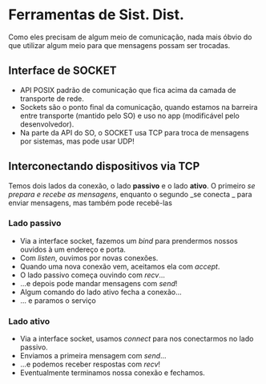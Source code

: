 # Ferramentas de Sist. Dist.
Como eles precisam de algum meio de comunicação, nada mais óbvio do que utilizar algum meio para que mensagens possam ser trocadas.

## Interface de SOCKET
- API POSIX padrão de comunicação que fica acima da camada de transporte de rede.
- Sockets são o ponto final da comunicação, quando estamos na barreira entre transporte (mantido pelo SO) e uso no app (modificável pelo desenvolvedor).
- Na parte da API do SO, o SOCKET usa TCP para troca de mensagens por sistemas, mas pode usar UDP!

## Interconectando dispositivos via TCP
Temos dois lados da conexão, o lado **passivo** e o lado **ativo**. O primeiro _se prepara e recebe as mensagens_, enquanto o segundo _se conecta _ para enviar mensagens, mas também pode recebê-las

### Lado passivo
- Via a interface socket, fazemos um _bind_ para prendermos nossos ouvidos à um endereço e porta.
- Com _listen_, ouvimos por novas conexões.
- Quando uma nova conexão vem, aceitamos ela com _accept_.
- O lado passivo começa ouvindo com _recv_...
- ...e depois pode mandar mensagens com _send_!
- Algum comando do lado ativo fecha a conexão...
- ... e paramos o serviço

### Lado ativo
- Via a interface socket, usamos _connect_ para nos conectarmos no lado passivo.
- Enviamos a primeira mensagem com _send_...
- ...e podemos receber respostas com _recv_!
- Eventualmente terminamos nossa conexão e fechamos.